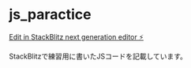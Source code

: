 # js_paractice

[Edit in StackBlitz next generation editor ⚡️](https://stackblitz.com/~/github.com/miki-ymmt/js_paractice)


StackBlitzで練習用に書いたJSコードを記載しています。
